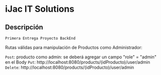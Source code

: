 # iJac IT Solutions

## Descripción 

`Primera Entrega Proyecto BackEnd`

Rutas válidas para manipulación de Productos como Administrador:

`Post`: producto como admin: se deberá agregar un campo "role" = "admin" en el Body
`Put`: http://localhost:8080/products/(idProducto)/user/admin  
`Delete`: http://localhost:8080/products/(idProducto)/user/admin

